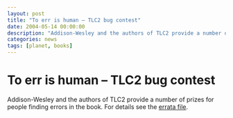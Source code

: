 ```yaml
---
layout: post
title: "To err is human – TLC2 bug contest"
date: 2004-05-14 00:00:00
description: "Addison-Wesley and the authors of TLC2 provide a number of prizes for people finding errors in the book. For details see the errata file."
categories: news
tags: [planet, books]
---
```


# To err is human – TLC2 bug contest

Addison-Wesley and the authors of TLC2 provide a number of prizes for people finding errors in the book. For details see the [errata file]({{site.baseurl}}/help/books/tlc2.err). 
